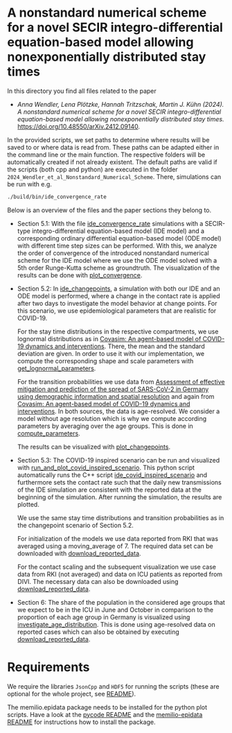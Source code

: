 # A nonstandard numerical scheme for a novel SECIR integro-differential equation-based model allowing nonexponentially distributed stay times #

In this directory you find all files related to the paper
- _Anna Wendler, Lena Plötzke, Hannah Tritzschak, Martin J. Kühn (2024). A nonstandard numerical scheme for a novel SECIR integro-differential equation-based model allowing nonexponentially distributed stay times._ 
https://doi.org/10.48550/arXiv.2412.09140.

In the provided scripts, we set paths to determine where results will be saved to or where data is read from. These paths can be adapted either in the command line or the main function. The respective folders will be automatically created if not already existent. The default paths are valid if the scripts (both cpp and python) are executed in the folder `2024_Wendler_et_al_Nonstandard_Numerical_Scheme`. There, simulations can be run with e.g.
```bash
./build/bin/ide_convergence_rate
```

Below is an overview of the files and the paper sections they belong to. 

- Section 5.1: With the file [ide_convergence_rate](ide_convergence_rate.cpp) simulations with a SECIR-type integro-differential equation-based model (IDE model) and a corresponding ordinary differential equation-based model (ODE model) with different time step sizes can be performed. With this, we analyze the order of convergence of the introduced nonstandard numerical scheme for the IDE model where we use the ODE model solved with a 5th order Runge-Kutta scheme as groundtruth. The visualization of the results can be done with [plot_convergence](plot_convergence.py).

- Section 5.2: In [ide_changepoints](ide_changepoints.cpp), a simulation with both our IDE and an ODE model is performed, where a change in the contact rate is applied after two days to investigate the model behavior at change points. For this scenario, we use epidemiological parameters that are realistic for COVID-19. 

    For the stay time distributions in the respective compartments, we use lognormal distributions as in [Covasim: An agent-based model of COVID-19 dynamics and interventions](https://doi.org/10.1371/journal.pcbi.1009149). There, the mean and the standard deviation are given. In order to use it with our implementation, we compute the corresponding shape and scale parameters with [get_lognormal_parameters](get_lognormal_parameters.py).

    For the transition probabilities we use data from [Assessment of effective mitigation and prediction of the spread of SARS-CoV-2 in Germany using demographic information and spatial resolution](https://doi.org/10.1016/j.mbs.2021.108648) and again from [Covasim: An agent-based model of COVID-19 dynamics and interventions](https://doi.org/10.1371/journal.pcbi.1009149). In both sources, the data is age-resolved. We consider a model without age resolution which is why we compute according parameters by averaging over the age groups. This is done in [compute_parameters](compute_parameters.cpp).

    The results can be visualized with [plot_changepoints](plot_changepoints.py).

- Section 5.3: The COVID-19 inspired scenario can be run and visualized with [run_and_plot_covid_inspired_scenario](run_and_plot_covid_inspired_scenario.py). This python script automatically runs the C++ script [ide_covid_inspired_scenario](ide_covid_inspired_scenario.cpp) and furthermore sets the contact rate such that the daily new transmissions of the IDE simulation are consistent with the reported data at the beginning of the simulation. After running the simulation, the results are plotted. 

    We use the same stay time distributions and transition probabilities as in the changepoint scenario of Section 5.2. 

    For initialization of the models we use data reported from RKI that was averaged using a moving_average of 7. The required data set can be downloaded with [download_reported_data](download_reported_data.py). 
    
    For the contact scaling and the subsequent visualization we use case data from RKI (not averaged) and data on ICU patients as reported from DIVI. The necessary data can also be downloaded using [download_reported_data](download_reported_data.py).

- Section 6: The share of the population in the considered age groups that we expect to be in the ICU in June and October in comparison to the proportion of each age group in Germany is visualized using [investigate_age_distribution](investigate_age_distribution.py). This is done using age-resolved data on reported cases which can also be obtained by executing [download_reported_data](download_reported_data.py).

# Requirements
We require the libraries `JsonCpp` and `HDF5` for running the scripts (these are optional for the whole project, see [README](../../README.md)).

The memilio.epidata package needs to be installed for the python plot scripts. Have a look at the [pycode README](../../../pycode/README.rst) and the [memilio-epidata README](../../../pycode/memilio-epidata/README.rst) for instructions how to install the package.
